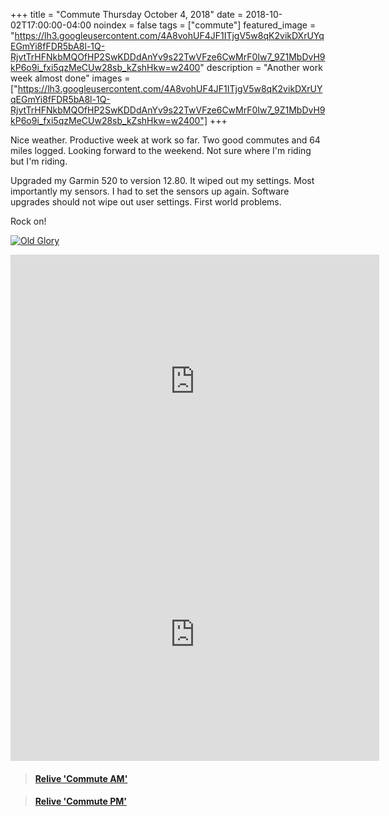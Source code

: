 +++
title =  "Commute Thursday October 4, 2018"
date = 2018-10-02T17:00:00-04:00
noindex = false
tags = ["commute"]
featured_image = "https://lh3.googleusercontent.com/4A8vohUF4JF1ITjgV5w8qK2vikDXrUYqEGmYi8fFDR5bA8l-1Q-RjvtTrHFNkbMQOfHP2SwKDDdAnYv9s22TwVFze6CwMrF0Iw7_9Z1MbDvH9kP6o9i_fxi5qzMeCUw28sb_kZshHkw=w2400"
description = "Another work week almost done"
images = ["https://lh3.googleusercontent.com/4A8vohUF4JF1ITjgV5w8qK2vikDXrUYqEGmYi8fFDR5bA8l-1Q-RjvtTrHFNkbMQOfHP2SwKDDdAnYv9s22TwVFze6CwMrF0Iw7_9Z1MbDvH9kP6o9i_fxi5qzMeCUw28sb_kZshHkw=w2400"]
+++

Nice weather. Productive week at work so far. Two good commutes and 64 miles logged. Looking forward to the weekend. Not sure where I'm riding but I'm riding.

Upgraded my Garmin 520 to version 12.80. It wiped out my settings. Most importantly my sensors. I had to set the sensors up again. Software upgrades should not wipe out user settings. First world problems.

Rock on!

[![Old Glory](https://lh3.googleusercontent.com/ICSTis9MHYQl_bD2vwjGzzrZEy1HpXLC54L-pzuCABshNaTmrsuGRdemPnxUNJeHzbViWWt-l6MGAe0ZwkF-MwC-Z14pE0VtOVULFZLcTT88ScrC1qG1uKXFaLdMZBUaXhOsGBajAGM=w2400)](https://lh3.googleusercontent.com/ICSTis9MHYQl_bD2vwjGzzrZEy1HpXLC54L-pzuCABshNaTmrsuGRdemPnxUNJeHzbViWWt-l6MGAe0ZwkF-MwC-Z14pE0VtOVULFZLcTT88ScrC1qG1uKXFaLdMZBUaXhOsGBajAGM=w2400)


<iframe height='405' width='590' frameborder='0' allowtransparency='true' scrolling='no' src='https://www.strava.com/activities/1883219696/embed/d7f3988fdd48d0aff0466e8a4183e7f075d79495'></iframe>

<iframe height='405' width='590' frameborder='0' allowtransparency='true' scrolling='no' src='https://www.strava.com/activities/1884444678/embed/745b474f9fbc60582855d8f33c37c6000d9f227a'></iframe>

<blockquote class="embedly-card" data-card-controls="0" data-card-key="f1631a41cb254ca5b035dc5747a5bd75"><h4><a href="https://www.relive.cc/view/1883219696?r=embed-site">Relive 'Commute AM'</a></h4></blockquote>
        <script async src="//cdn.embedly.com/widgets/platform.js" charset="UTF-8"></script>

<blockquote class="embedly-card" data-card-controls="0" data-card-key="f1631a41cb254ca5b035dc5747a5bd75"><h4><a href="https://www.relive.cc/view/1884444678?r=embed-site">Relive 'Commute PM'</a></h4></blockquote>
        <script async src="//cdn.embedly.com/widgets/platform.js" charset="UTF-8"></script>
